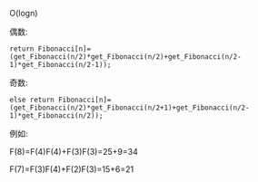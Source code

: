 O(logn)

偶数: 

`return Fibonacci[n]=(get_Fibonacci(n/2)*get_Fibonacci(n/2)+get_Fibonacci(n/2-1)*get_Fibonacci(n/2-1));`

奇数:

`else return Fibonacci[n]=(get_Fibonacci(n/2)*get_Fibonacci(n/2+1)+get_Fibonacci(n/2-1)*get_Fibonacci(n/2));`

例如:

F(8)=F(4)F(4)+F(3)F(3)=25+9=34

F(7)=F(3)F(4)+F(2)F(3)=15+6=21